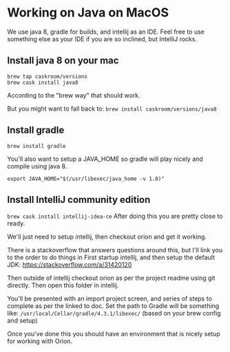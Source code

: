 
# Working on Java on MacOS


We use java 8, gradle for builds, and intellij as an IDE. Feel free to use something else as your IDE if you are so 
inclined, but IntelliJ rocks.

## Install java 8 on your mac

```
brew tap caskroom/versions
brew cask install java8
```

According to the "brew way" that should work.

But you might want to fall back to:
`
brew install caskroom/versions/java8
`

## Install gradle

`
brew install gradle
`

You'll also want to setup a JAVA_HOME so gradle will play nicely and compile using java 8.
```
export JAVA_HOME="$(/usr/libexec/java_home -v 1.8)"
```

## Install IntelliJ community edition

`
brew cask install intellij-idea-ce
`
After doing this you are pretty close to ready.

We'll just need to setup intellij, then checkout orion and get it working.

There is a stackoverflow that answers questions around this, but I'll link you to the order to do things in
First startup intellij, and then setup the default JDK:
https://stackoverflow.com/a/31420120

Then outside of intellij checkout orion as per the project readme using git directly.  Then open this folder in 
intellij.

You'll be presented with an import project screen, and series of steps to complete as per the linked to doc.  Set the 
path to Gradle will be something like: `/usr/local/Cellar/gradle/4.3.1/libexec/`
(based on your brew config and setup)


Once you've done this you should have an environment that is nicely setup for working with Orion.
